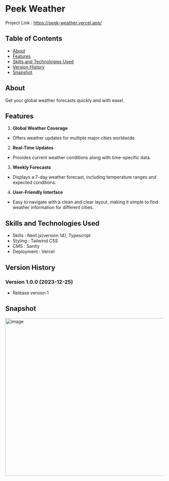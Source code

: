 # Peek Weather

Project Link : <https://peek-weather.vercel.app/>


## Table of Contents

- [About](#about)
- [Features](#features)
- [Skills and Technologies Used](#skills-and-technologies-used)
- [Version History](#version-history)
- [Snapshot](#snapshot)

## About

Get your global weather forecasts quickly and with ease!.

## Features

1. **Global Weather Coverage**
- Offers weather updates for multiple major cities worldwide.

2. **Real-Time Updates**
- Provides current weather conditions along with time-specific data.

3. **Weekly Forecasts**
- Displays a 7-day weather forecast, including temperature ranges and expected conditions.

4. **User-Friendly Interface**
- Easy to navigate with a clean and clear layout, making it simple to find weather information for different cities.

## Skills and Technologies Used

- Skills : Next.js(version 14), Typescript
- Styling : Tailwind CSS
- CMS : Sanity
- Deployment : Vercel

## Version History

### Version 1.0.0 (2023-12-25)

- Release version 1

## Snapshot

  <img src="https://velog.velcdn.com/images/tjdgus0528/post/9a687e44-b950-48b7-a7df-6de96ca86c1a/image.png" alt="image" width="700" height="500">